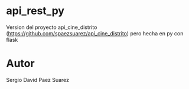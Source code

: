 # api_rest_py
Version del proyecto api_cine_distrito (https://github.com/spaezsuarez/api_cine_distrito) pero hecha en py con flask

# Autor
Sergio David Paez Suarez

